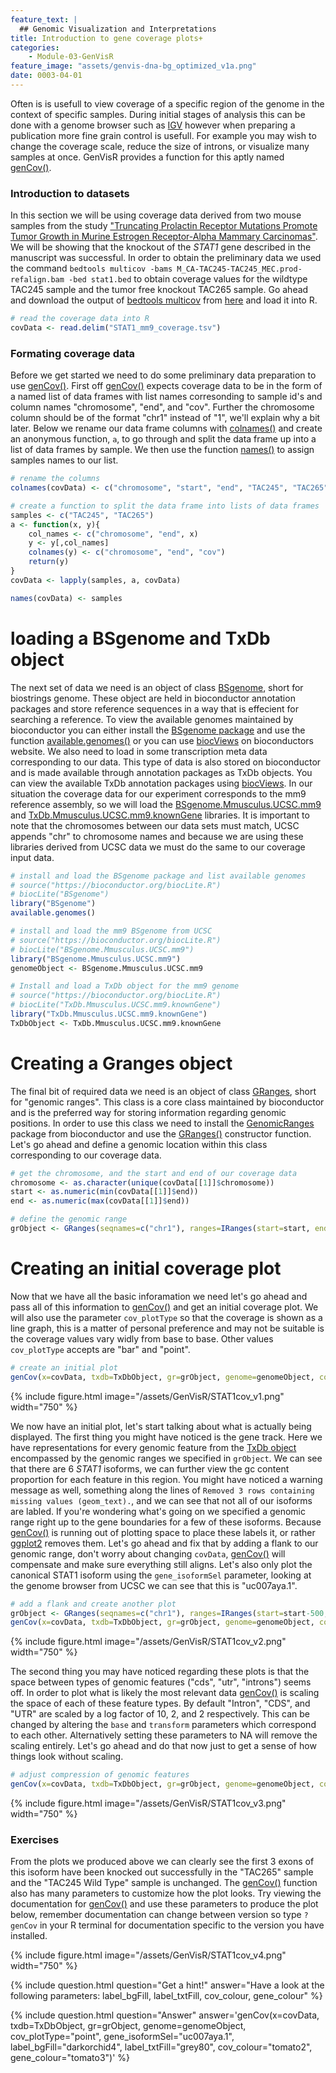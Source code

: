 ```yaml
---
feature_text: |
  ## Genomic Visualization and Interpretations
title: Introduction to gene coverage plots+
categories:
    - Module-03-GenVisR
feature_image: "assets/genvis-dna-bg_optimized_v1a.png"
date: 0003-04-01
---
```


Often is is usefull to view coverage of a specific region of the genome in the context of specific samples. During initial stages of analysis this can be done with a genome browser such as [IGV](http://software.broadinstitute.org/software/igv/) however when preparing a publication more fine grain control is usefull. For example you may wish to change the coverage scale, reduce the size of introns, or visualize many samples at once. GenVisR provides a function for this aptly named [genCov()](https://www.rdocumentation.org/packages/GenVisR/versions/1.0.4/topics/genCov).

### Introduction to datasets
In this section we will be using coverage data derived from two mouse samples from the study ["Truncating Prolactin Receptor Mutations Promote Tumor Growth in Murine Estrogen Receptor-Alpha Mammary Carcinomas"](https://www.ncbi.nlm.nih.gov/pubmed/27681435). We will be showing that the knockout of the *STAT1* gene described in the manuscript was successful. In order to obtain the preliminary data we used the command `bedtools multicov -bams M_CA-TAC245-TAC245_MEC.prod-refalign.bam -bed stat1.bed` to obtain coverage values for the wildtype TAC245 sample and the tumor free knockout TAC265 sample. Go ahead and download the output of [bedtools multicov](http://bedtools.readthedocs.io/en/latest/content/tools/multicov.html) from [here](http://genomedata.org/gen-viz-workshop/GenVisR/STAT1_mm9_coverage.tsv) and load it into R.

```R
# read the coverage data into R
covData <- read.delim("STAT1_mm9_coverage.tsv")
```
### Formating coverage data
Before we get started we need to do some preliminary data preparation to use [genCov()](https://www.rdocumentation.org/packages/GenVisR/versions/1.0.4/topics/genCov). First off [genCov()](https://www.rdocumentation.org/packages/GenVisR/versions/1.0.4/topics/genCov) expects coverage data to be in the form of a named list of data frames with list names corresonding to sample id's and column names "chromosome", "end", and "cov". Further the chromosome column should be of the format "chr1" instead of "1", we'll explain why a bit later. Below we rename our data frame columns with [colnames()](https://www.rdocumentation.org/packages/base/versions/3.4.1/topics/row%2Bcolnames) and create an anonymous function, `a`, to go through and split the data frame up into a list of data frames by sample. We then use the function [names()](https://www.rdocumentation.org/packages/base/versions/3.4.1/topics/names) to assign samples names to our list.

```R
# rename the columns
colnames(covData) <- c("chromosome", "start", "end", "TAC245", "TAC265")

# create a function to split the data frame into lists of data frames
samples <- c("TAC245", "TAC265")
a <- function(x, y){
    col_names <- c("chromosome", "end", x)
    y <- y[,col_names]
    colnames(y) <- c("chromosome", "end", "cov")
    return(y)
}
covData <- lapply(samples, a, covData)

names(covData) <- samples
```

# loading a BSgenome and TxDb object
The next set of data we need is an object of class [BSgenome](https://www.rdocumentation.org/packages/BSgenome/versions/1.40.1/topics/BSgenome-class), short for biostrings genome. These object are held in bioconductor annotation packages and store reference sequences in a way that is effecient for searching a reference. To view the available genomes maintained by bioconductor you can either install the [BSgenome package](https://www.bioconductor.org/packages/release/bioc/html/BSgenome.html) and use the function [available.genomes()](https://www.rdocumentation.org/packages/BSgenome/versions/1.40.1/topics/available.genomes) or you can use [biocViews](https://bioconductor.org/packages/release/BiocViews.html#___BSgenome) on bioconductors website. We also need to load in some transcription meta data corresponding to our data. This type of data is also stored on bioconductor and is made available through annotation packages as TxDb objects. You can view the available TxDb annotation packages using [biocViews](https://bioconductor.org/packages/release/BiocViews.html#___TxDb). In our situation the coverage data for our experiment corresponds to the mm9 reference assembly, so we will load the [BSgenome.Mmusculus.UCSC.mm9](http://bioconductor.org/packages/release/data/annotation/html/BSgenome.Mmusculus.UCSC.mm9.html) and [TxDb.Mmusculus.UCSC.mm9.knownGene](http://bioconductor.org/packages/release/data/annotation/html/TxDb.Mmusculus.UCSC.mm9.knownGene.html) libraries. It is important to note that the chromosomes between our data sets must match, UCSC appends "chr" to chromosome names and because we are using these libraries derived from UCSC data we must do the same to our coverage input data.

```R
# install and load the BSgenome package and list available genomes
# source("https://bioconductor.org/biocLite.R")
# biocLite("BSgenome")
library("BSgenome")
available.genomes()

# install and load the mm9 BSgenome from UCSC
# source("https://bioconductor.org/biocLite.R")
# biocLite("BSgenome.Mmusculus.UCSC.mm9")
library("BSgenome.Mmusculus.UCSC.mm9")
genomeObject <- BSgenome.Mmusculus.UCSC.mm9

# Install and load a TxDb object for the mm9 genome
# source("https://bioconductor.org/biocLite.R")
# biocLite("TxDb.Mmusculus.UCSC.mm9.knownGene")
library("TxDb.Mmusculus.UCSC.mm9.knownGene")
TxDbObject <- TxDb.Mmusculus.UCSC.mm9.knownGene
```

# Creating a Granges object
The final bit of required data we need is an object of class [GRanges](https://www.rdocumentation.org/packages/GenomicRanges/versions/1.24.1/topics/GRanges-class), short for "genomic ranges". This class is a core class maintained by bioconductor and is the preferred way for storing information regarding genomic positions. In order to use this class we need to install the [GenomicRanges](https://bioconductor.org/packages/release/bioc/html/GenomicRanges.html) package from bioconductor and use the [GRanges()](https://www.rdocumentation.org/packages/GenomicRanges/versions/1.24.1/topics/GRanges-class) constructor function. Let's go ahead and define a genomic location within this class corresponding to our coverage data.

```R
# get the chromosome, and the start and end of our coverage data
chromosome <- as.character(unique(covData[[1]]$chromosome))
start <- as.numeric(min(covData[[1]]$end))
end <- as.numeric(max(covData[[1]]$end))

# define the genomic range
grObject <- GRanges(seqnames=c("chr1"), ranges=IRanges(start=start, end=end))
```

# Creating an initial coverage plot
Now that we have all the basic inforamation we need let's go ahead and pass all of this information to [genCov()](https://www.rdocumentation.org/packages/GenVisR/versions/1.0.4/topics/genCov) and get an initial coverage plot. We will also use the parameter `cov_plotType` so that the coverage is shown as a line graph, this is a matter of personal preference and may not be suitable is the coverage values vary widly from base to base. Other values `cov_plotType` accepts are "bar" and "point".

```R
# create an initial plot
genCov(x=covData, txdb=TxDbObject, gr=grObject, genome=genomeObject, cov_plotType="line")
```

{% include figure.html image="/assets/GenVisR/STAT1cov_v1.png" width="750" %}

We now have an initial plot, let's start talking about what is actually being displayed. The first thing you might have noticed is the gene track. Here we have representations for every genomic feature from the [TxDb object](https://bioconductor.org/packages/release/BiocViews.html#___TxDb) encompassed by the genomic ranges we specified in `grObject`. We can see that there are 6 *STAT1* isoforms, we can further view the gc content proportion for each feature in this region. You might have noticed a warning message as well, something along the lines of `Removed 3 rows containing missing values (geom_text).`, and we can see that not all of our isoforms are labled. If you're wondering what's going on we specified a genomic range right up to the gene boundaries for a few of these isoforms. Because [genCov()](https://www.rdocumentation.org/packages/GenVisR/versions/1.0.4/topics/genCov) is running out of plotting space to place these labels it, or rather [ggplot2](http://ggplot2.tidyverse.org/reference/) removes them. Let's go ahead and fix that by adding a flank to our genomic range, don't worry about changing `covData`, [genCov()](https://www.rdocumentation.org/packages/GenVisR/versions/1.0.4/topics/genCov) will compensate and make sure everything still aligns. Let's also only plot the canonical STAT1 isoform using the `gene_isoformSel` parameter, looking at the genome browser from UCSC we can see that this is "uc007aya.1".

```R
# add a flank and create another plot
grObject <- GRanges(seqnames=c("chr1"), ranges=IRanges(start=start-500, end=end+500))
genCov(x=covData, txdb=TxDbObject, gr=grObject, genome=genomeObject, cov_plotType="line", gene_isoformSel="uc007aya.1")
```

{% include figure.html image="/assets/GenVisR/STAT1cov_v2.png" width="750" %}

The second thing you may have noticed regarding these plots is that the space between types of genomic features ("cds", "utr", "introns") seems off. In order to plot what is likely the most relevant data [genCov()](https://www.rdocumentation.org/packages/GenVisR/versions/1.0.4/topics/genCov) is scaling the space of each of these feature types. By default "Intron", "CDS", and "UTR" are scaled by a log factor of 10, 2, and 2 respectively. This can be changed by altering the `base` and `transform` parameters which correspond to each other. Alternatively setting these parameters to NA will remove the scaling entirely. Let's go ahead and do that now just to get a sense of how things look without scaling.

```R
# adjust compression of genomic features
genCov(x=covData, txdb=TxDbObject, gr=grObject, genome=genomeObject, cov_plotType="line", gene_isoformSel="uc007aya.1", base=NA, transform=NA)
```

{% include figure.html image="/assets/GenVisR/STAT1cov_v3.png" width="750" %}

### Exercises

From the plots we produced above we can clearly see the first 3 exons of this isoform have been knocked out successfully in the "TAC265" sample and the "TAC245 Wild Type" sample is unchanged. The [genCov()](https://www.rdocumentation.org/packages/GenVisR/versions/1.0.4/topics/genCov) function also has many parameters to customize how the plot looks. Try viewing the documentation for [genCov()](https://www.rdocumentation.org/packages/GenVisR/versions/1.0.4/topics/genCov) and use these parameters to produce the plot below, remember documentation can change between version so type `?genCov` in your R terminal for documentation specific to the version you have installed.

{% include figure.html image="/assets/GenVisR/STAT1cov_v4.png" width="750" %}

{% include question.html question="Get a hint!" answer="Have a look at the following parameters: label_bgFill, label_txtFill, cov_colour, gene_colour" %}

{% include question.html question="Answer" answer='genCov(x=covData, txdb=TxDbObject, gr=grObject, genome=genomeObject, cov_plotType="point", gene_isoformSel="uc007aya.1", label_bgFill="darkorchid4", label_txtFill="grey80", cov_colour="tomato2", gene_colour="tomato3")' %}
